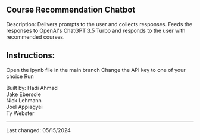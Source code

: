 Course Recommendation Chatbot
---
Description:
Delivers prompts to the user and collects responses. Feeds the responses to OpenAI's ChatGPT 3.5 Turbo and responds to the user with recommended courses.

Instructions:
--
Open the ipynb file in the main branch
Change the API key to one of your choice
Run

Built by:
Hadi Ahmad\
Jake Ebersole\
Nick Lehmann\
Joel Appiagyei\
Ty Webster

-----------
Last changed: 05/15/2024
